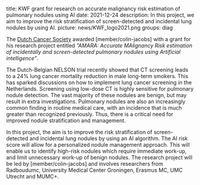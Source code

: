 title: KWF grant for research on accurate malignancy risk estimation of pulmonary nodules using AI
date: 2021-12-24
description: In this project, we aim to improve the risk stratification of screen-detected and incidental lung nodules by using AI. 
picture: news/KWF_logo2021.png
groups: diag

The [Dutch Cancer Society](https://www.kwf.nl/en/english) awarded [member/colin-jacobs] with a grant for his research project entitled *”AMARA: Accurate MAlignancy Risk estimation of incidentally and screen-detected pulmonary nodules using Artificial intelligence”*. 

The Dutch-Belgian NELSON trial recently showed that CT screening leads to a 24% lung cancer mortality reduction in male long-term smokers. This has sparked discussions on how to implement lung cancer screening in the Netherlands. Screening using low-dose CT is highly sensitive for pulmonary nodule detection. The vast majority of these nodules are benign, but may result in extra investigations. Pulmonary nodules are also an increasingly common finding in routine medical care, with an incidence that is much greater than recognized previously. Thus, there is a critical need for improved nodule stratification and management.

In this project, the aim is to improve the risk stratification of screen-detected and incidental lung nodules by using an AI algorithm. The AI risk score will allow for a personalized nodule management approach. This will enable us to identify high-risk nodules which require immediate work-up, and limit unnecessary work-up of benign nodules. The research project will be led by [member/colin-jacobs] and involves researchers from Radboudumc, University Medical Center Groningen, Erasmus MC, UMC Utrecht and MUMC+.
